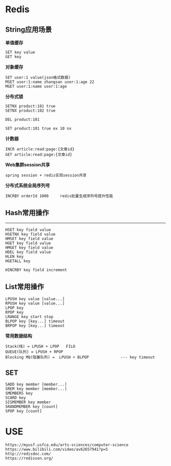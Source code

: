 # Redis

## String应用场景

**单值缓存**
```
SET key value
GET key

```

**对象缓存**
```
SET user:1 value(json格式数据)
MSET user:1:name zhangsan user:1:age 22
MGET user:1:name user:1:age
```

**分布式锁**
```
SETNX product:101 true
SETNX product:102 true

DEL product:101

SET product:101 true ex 10 nx
```

**计数器**
```
INCR article:read:page:{文章id}
GET article:read:page:{文章id}
```

**Web集群session共享**
```
spring session + redis实现session共享
```

**分布式系统全局序列号**
```
INCRBY orderId 1000     redis批量生成序列号提升性能
```

## Hash常用操作
****
```
HSET key field value
HSETNX key field value
HMSET key field value
HGET key field value
HMGET key field value
HDEL key field value
HLEN key
HGETALL key

HINCRBY key field increment
```

## List常用操作
```
LPUSH key value [value...]
RPUSH key value [value...]
LPOP key
RPOP key
LRANGE key start stop
BLPOP key [key...] timeout
BRPOP key [key...] timeout

```
**常用数据结构**
```
Stack(栈) = LPUSH + LPOP   FILO
QUEUE(队列) = LPUSH + RPOP
Blocking MQ(阻塞队列) =  LPUSH + BLPOP              --- key timeout

```

## SET
```
SADD key member [member...]
SREM key member [member...]
SMEMBERS key
SCARD key
SISMEMBER key member
SRANDMEMBER key [count]
SPOP key [count]

```

## 

# USE
```
https://myusf.usfca.edu/arts-sciences/computer-science
https://www.bilibili.com/video/av62657941?p=5
http://redisdoc.com/
https://redisson.org/
```